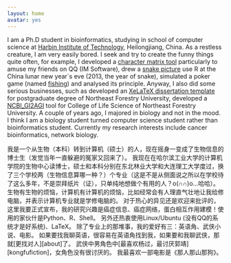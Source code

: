 ```yaml
---
layout: home
avatar: yes
---
```


I am a Ph.D student in bioinformatics, studying in school of computer science at [Harbin Institute of Technology][hit], Heilongjiang, China.
As a restless creature, I am very easily bored. 
I seek and try to create the funny things quite often, for example, I developed a [character matrix tool][zifuzi] particularly to amuse my friends on QQ (IM Software), drew a [snake picture][snake] use R at the China lunar new year`s eve (2013, the year of snake), simulated a poker game (named [fishing][fishing]) and analysed its principle.
Anyway, I also did some serious businesses, such as developed an [XeLaTeX dissertation template][template] for postgraduate degree of Northeast Forestry University, developed a [NCBI_GI2AGI][NCBI_GI2AGI] tool for College of Life Science of Northeast Forestry University. 
A couple of years ago, I majored in biology and not in the mood.
I think I am a biology student turned computer science student rather than bioinformatics student.
Currently my research interests include cancer bioinformatics, network biology. 

<span class="zh" >
我是一个从生物（本科）转到计算机（硕士）的人，现在摇身一变成了生物信息的博士生（发觉当年一直躲避的冤家又回来了）。
我现在在哈尔滨工业大学的计算机学院的生物中心读博士，硕士和本科分别在东北林业大学和大连理工大学度过，换了三个学校两（生物信息算哪一种？）个专业（这是不是从侧面说之所以在学校待了这么多年，不是崇拜纸片（证），只单纯地想做个有用的人？o(∩∩)o...哈哈）。
生物有生物的烦恼，计算机有计算机的烦恼，比如经常会有人理直气壮地让我给修电脑，并表示计算机专业就是学修电脑的。
对于热心的异见还是欢迎来批评的，这里我要正式宣布，我的研究兴趣是癌症信息、癌症网络，蛋白相互作用建模！使用的家伙什是Python、R、Shell。
另外还热衷使用Linux/Ubuntu (没有QQ的系统才是好系统)、LaTeX。
</span>

<span class="zh" >
除了专业上的那堆事，我的爱好有三：英语角、武侠小说、电影。
如果要找我聊英语，很容易在英语角找到我，如果要和我聊武侠，那就[更找对人][about]了。
武侠中男角色中[最喜欢杨过，最讨厌郭靖][kongfufiction]，女角色没有很讨厌的。
我最喜欢一部电影是《那人那山那狗》。
</span>


[about]: http://yanshuo.name/cn/about/
[kongfufiction]: http://yanshuo.name/cn/2013/09/myessay/#toc_4






[hit]: http://en.hit.edu.cn/
[zifuzi]: http://yanshuo.name/cn/2011/02/zfz/
[template]: https://github.com/dustincys/NEFUXeLaTeX
[snake]:  http://yanshuo.name/cn/2013/02/snake/
[fishing]:  http://yanshuo.name/cn/2011/08/poker/
[NCBI_GI2AGI]:  http://yanshuo.name/cn/2011/12/NCBIGIAGI/

